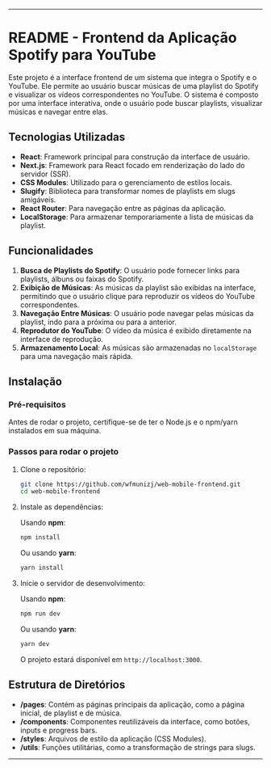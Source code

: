 
---

# README - Frontend da Aplicação Spotify para YouTube

Este projeto é a interface frontend de um sistema que integra o Spotify e o YouTube. Ele permite ao usuário buscar músicas de uma playlist do Spotify e visualizar os vídeos correspondentes no YouTube. O sistema é composto por uma interface interativa, onde o usuário pode buscar playlists, visualizar músicas e navegar entre elas.

## Tecnologias Utilizadas

- **React**: Framework principal para construção da interface de usuário.
- **Next.js**: Framework para React focado em renderização do lado do servidor (SSR).
- **CSS Modules**: Utilizado para o gerenciamento de estilos locais.
- **Slugify**: Biblioteca para transformar nomes de playlists em slugs amigáveis.
- **React Router**: Para navegação entre as páginas da aplicação.
- **LocalStorage**: Para armazenar temporariamente a lista de músicas da playlist.

## Funcionalidades

1. **Busca de Playlists do Spotify**: O usuário pode fornecer links para playlists, álbuns ou faixas do Spotify.
2. **Exibição de Músicas**: As músicas da playlist são exibidas na interface, permitindo que o usuário clique para reproduzir os vídeos do YouTube correspondentes.
3. **Navegação Entre Músicas**: O usuário pode navegar pelas músicas da playlist, indo para a próxima ou para a anterior.
4. **Reprodutor do YouTube**: O vídeo da música é exibido diretamente na interface de reprodução.
5. **Armazenamento Local**: As músicas são armazenadas no `localStorage` para uma navegação mais rápida.

## Instalação

### Pré-requisitos

Antes de rodar o projeto, certifique-se de ter o Node.js e o npm/yarn instalados em sua máquina.

### Passos para rodar o projeto

1. Clone o repositório:

   ```bash
   git clone https://github.com/wfmunizj/web-mobile-frontend.git
   cd web-mobile-frontend
   ```

2. Instale as dependências:

   Usando **npm**:

   ```bash
   npm install
   ```

   Ou usando **yarn**:

   ```bash
   yarn install
   ```

3. Inicie o servidor de desenvolvimento:

   Usando **npm**:

   ```bash
   npm run dev
   ```

   Ou usando **yarn**:

   ```bash
   yarn dev
   ```

   O projeto estará disponível em `http://localhost:3000`.

## Estrutura de Diretórios

* **/pages**: Contém as páginas principais da aplicação, como a página inicial, de playlist e de música.
* **/components**: Componentes reutilizáveis da interface, como botões, inputs e progress bars.
* **/styles**: Arquivos de estilo da aplicação (CSS Modules).
* **/utils**: Funções utilitárias, como a transformação de strings para slugs.

---